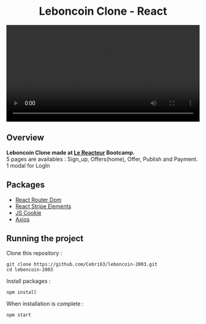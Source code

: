 <h1 align="center">
	Leboncoin Clone - React
</h1>

<p align="center">
	<video src="src/components/img/leboncoin demo video .mp4" width="100%">
</p>

## Overview

**Leboncoin Clone made at [Le Reacteur](https://www.lereacteur.io/) Bootcamp.**  
5 pages are availables : Sign_up, Offers(home), Offer, Publish and Payment.
1 modal for LogIn

## Packages

- [React Router Dom](https://reacttraining.com/react-router/web/guides/quick-start)
- [React Stripe Elements](https://github.com/stripe/react-stripe-elements)
- [JS Cookie](https://github.com/js-cookie/js-cookie)
- [Axios](https://github.com/axios/axios)

## Running the project

Clone this repository :

```
git clone https://github.com/Cebri63/leboncoin-2003.git
cd leboncoin-2003
```

Install packages :

```
npm install
```

When installation is complete :

```bash
npm start
```
